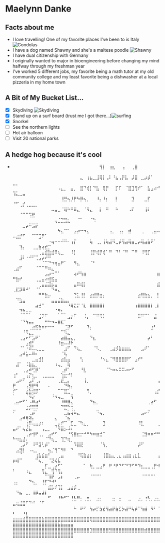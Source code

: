 # Maelynn Danke

## Facts about me 

- I love travelling! One of my favorite places I've been to is Italy
![Gondolas](20170728_183925.jpg)
- I have a dog named Shawny and she's a maltese poodle
![Shawny](Shawny.jpg)
- I have dual citizenship with Germany
- I originally wanted to major in bioengineering before changing my mind halfway through my freshman year 
- I've worked 5 different jobs, my favorite being a math tutor at my old community college and my least favorite being a dishwasher at a local pizzeria in my home town
## A Bit of My Bucket List...
- [x] Skydiving ![Skydiving](IMG_7968.JPG)
- [x] Stand up on a surf board (trust me I got there...)![surfing](IMG_0020.JPG)
- [x] Snorkel
- [ ] See the northern lights
- [ ] Hot air balloon
- [ ] Visit 20 national parks
## A hedge hog because it's cool
- ⠀⠀⠀⠀⠀⠀⠀⠀⠀⠀⠀⠀⠀⠀⠀⠀⠀⠀⠀⠀⠀⠀⠀⠀⠀⠀⠀⢻⡇⠀⢰⣆⠀⠀⢠⠀⠀⢀⣿⠀⠀⠀⠀⠀⠀⠀⠀⠀⠀⠀⠀⠀⠀⠀⠀⠀⠀⠀⠀⠀⠀⠀⠀⠀⠀
⠀⠀⠀⠀⠀⠀⠀⠀⠀⠀⠀⠀⠀⠀⠀⠀⠀⠀⠀⠀⠀⣄⠀⢰⣦⣀⣸⢿⡇⢠⠇⠘⣦⢠⡟⣧⠀⡼⣿⠀⣀⡴⡾⠁⠀⠀⣀⡀⠀⠀⠀⠀⠀⠀⠀⠀⠀⠀⠀⠀⠀⠀⠀⠀⠀
⠀⠀⠀⠀⠀⠀⠀⠀⠀⠀⠀⠀⠀⠀⠠⣄⡀⠀⣤⡀⠀⣿⠙⢾⡇⠙⣧⠀⢿⡟⠀⠀⡏⠏⠀⠈⣿⣹⢻⠞⠁⠀⣧⣠⠴⠚⢹⣅⣀⣤⠀⠀⠀⠀⠀⠀⠀⠀⠀⠀⠀⠀⠀⠀⠀
⠀⠀⠀⠀⠀⠀⠀⠀⠀⠀⠀⠀⠀⠀⠀⢸⣛⢦⡸⡟⠳⡿⢦⡀⠀⠀⠸⡄⠸⡆⠀⠀⡇⠀⠀⠀⠀⣹⠀⠀⠀⣀⡏⠀⠀⠀⠘⠋⢀⡞⢀⣀⣀⡀⠀⠀⠀⠀⠀⠀⠀⠀⠀⠀⠀
⠀⠀⠀⠀⠀⠀⠀⠀⠀⠀⠀⠀⠤⣤⣀⠈⢿⠓⠛⠿⣄⠀⠈⠻⣄⠀⠀⡇⠀⠛⠀⠀⠓⠀⠀⠀⠠⠏⠀⠀⠀⢸⠇⠀⠀⠀⠀⠀⠈⠉⠉⢩⣟⠀⠀⠀⠀⠀⠀⠀⠀⠀⠀⠀⠀
⠀⠀⠀⠀⠀⠀⠀⠀⠀⠀⠀⠀⠀⢤⣈⣙⣻⣆⠀⠀⠈⠁⠀⠀⠈⠳⠀⠀⠀⠀⠀⠀⠀⠀⠀⠀⠀⠀⠀⠀⠀⠀⠀⠀⠀⠀⠀⠀⠀⣀⡴⠛⣩⡟⠀⠀⠀⠀⠀⠀⠀⠀⠀⠀⠀
⠀⠀⠀⠀⠀⠀⠀⠀⠀⠀⠀⠀⠀⠀⠳⣄⠉⠁⠀⣠⡴⠒⠲⣄⠀⠀⠀⠀⠀⠀⢠⡀⠀⢠⡄⠀⣾⠀⠀⠀⢀⠀⠀⢀⣤⠤⠤⣴⡞⠋⠀⠀⠉⠉⣩⠟⠁⠀⠀⠀⠀⠀⠀⠀⠀
⠀⠀⠀⠀⠀⠀⠀⠀⠀⠀⠀⠐⢶⠒⠒⠚⠛⠂⢰⡏⠀⠀⠀⠀⢷⠀⢀⡀⢸⢷⣼⠻⣀⡾⢻⣴⢿⣶⣀⡴⢿⣴⣷⠟⠁⠀⠀⠀⢹⡄⠀⠀⢀⣀⣷⢴⣞⡉⠀⠀⠀⠀⠀⠀⠀
⠀⠀⠀⠀⠀⠀⠀⠀⢀⣤⣾⣷⣾⠿⢦⣀⠀⠀⠸⡇⠀⠀⠀⠀⢸⡟⢾⡟⢾⠁⠛⠀⠙⠃⠈⠛⠀⠉⠛⠀⠸⢻⡏⠀⠀⠀⠀⠀⣸⠇⠐⠚⠋⢉⣠⡴⠞⠛⠀⠀⠀⠀⠀⠀⠀
⠀⠀⠀⠀⠀⠀⠀⠀⠀⠈⠉⠙⠲⢶⣤⠟⠁⠀⠀⠻⣄⠀⠀⠀⠈⠃⠀⠀⠀⠀⠀⠀⠀⠀⠀⠀⠀⠀⠀⠀⠀⠀⠀⠀⠀⠀⢀⣴⠋⠀⠀⠀⠀⠈⠉⠉⠛⠶⣄⠀⠀⠀⠀⠀⠀
⠀⠀⠀⠀⠀⠀⠀⠀⠀⠀⣠⡴⠒⠉⠁⠀⠀⠀⠀⢴⠞⢳⣶⠀⠀⠀⠀⠀⠀⠀⠀⠀⠀⠀⠀⠀⠀⠀⠀⠀⠀⠀⠀⠀⠀⣶⠛⣷⠞⠀⠀⠀⠀⢀⣀⣤⠴⢾⣯⣤⠀⠀⠀⠀⠀
⠀⠀⠀⠀⠀⠀⠀⠀⢀⣤⣬⣽⡦⣤⠀⠀⠀⠀⠀⣤⠿⢾⡇⠀⠀⠀⠀⠀⠀⠀⠀⠀⠀⠀⠀⠀⠀⠀⠀⠀⠀⠀⠀⠀⠀⣾⢀⣏⡽⠿⠚⠁⠀⠈⠁⠀⠀⠀⠙⠶⣄⠀⠀⠀⠀
⠀⠀⠀⠀⠀⠀⠀⠀⠛⠛⣷⡤⠀⠀⠀⠀⠀⠀⠀⢙⣅⢸⡇⠀⣴⣾⡿⣶⡄⠀⠀⠀⠀⠀⠀⠀⠀⠀⠀⣴⢿⣷⣦⡀⠀⡇⠀⠙⣳⣤⠀⠀⠀⠀⠀⠀⠀⠀⣤⣤⣬⣷⣤⡄⠀
⠀⠀⠀⠀⠀⠀⠀⣴⣚⠉⠀⠀⠀⠀⠀⠀⠀⠘⢿⣍⡍⠈⣇⠀⣿⣿⣿⣿⡇⠀⠀⠀⠀⠀⠀⠀⠀⠀⢰⣿⣿⣿⣿⡇⢀⡇⠀⠀⢹⣷⣤⡤⠀⠀⠀⠀⠀⠀⠀⠈⡻⣆⡀⠀⠀
⠀⠀⠀⠀⠀⠀⠀⠀⣨⠝⠋⠀⠀⠀⠀⠀⠀⣠⡖⠋⠀⠀⠸⡄⠀⠉⠛⠻⠇⠀⠀⠀⠀⠀⠀⠀⠀⠀⠀⠿⠛⠉⠁⠀⣼⠀⠀⠀⠈⠙⢳⣤⡄⠀⠀⠀⠛⠓⠲⠤⣿⣏⠁⠀⠀
⠀⠀⠀⠀⠀⢀⣴⣯⣷⠶⠖⠒⠒⠀⠀⠀⢈⡽⠋⠀⠀⠀⠀⠹⡄⠀⠀⠀⠀⠀⠀⠀⠀⠀⠀⠀⠀⠀⠀⠀⠀⠀⠀⣰⠃⠀⠀⠀⠀⠘⠻⣄⡀⠀⠀⠀⠀⠀⠀⠀⠀⠉⠳⣄⠀
⠀⠀⢀⣠⠖⠋⣡⠟⠁⠀⠀⠀⠀⠀⠀⣴⣿⣤⣄⡀⠀⠀⠀⠀⠙⣆⠀⠀⠀⠀⠀⠀⠀⠀⠀⠀⠀⠀⠀⠀⠀⠀⡴⠃⠀⠀⠀⠀⠀⠀⣠⣾⡃⠀⠀⠀⠀⠀⠀⠀⠸⣶⠤⠼⠗
⠀⠀⠈⠁⠐⠾⠥⢄⣀⣀⠀⠀⠀⠀⠀⠀⣰⠋⠀⠙⢦⡀⠀⠀⠀⠈⠣⡀⠀⠀⢀⣴⡺⣷⣶⣶⣦⠀⠀⠀⣠⠞⠁⠀⠀⠀⠀⠀⣠⠾⣥⠤⠿⠆⠀⠀⠀⠀⠀⠀⠀⠈⢧⠀⠀
⠀⠀⠀⠀⠀⠀⣀⣤⣺⡇⠀⠀⠀⠀⠀⣴⣧⣤⠀⠀⠀⢣⠀⠀⠀⠀⠀⠘⠢⣄⠈⠻⣿⣿⣿⡿⠋⠀⣠⠞⠃⠀⠀⠀⠀⠀⠀⣼⠁⠀⠨⣷⣦⡀⠀⠀⠀⠀⠀⠰⢤⡀⠀⢷⠀
⠀⠀⠀⢀⣠⠾⢋⡿⠁⠀⠀⠀⠀⠀⠀⢀⡾⠁⠀⠀⠀⠘⣇⠀⠀⠀⠀⠀⠀⠈⠑⠶⠦⠭⠭⠴⠖⠋⠀⠀⠀⠀⠀⠀⠀⠀⢰⠃⠀⠀⢠⡝⢆⡀⠀⢀⣀⣀⣀⠀⠀⢱⣖⠚⠇
⠀⣠⠖⠋⠀⣠⠏⢀⡄⠀⠀⠀⠀⠀⢀⣞⣀⡄⠀⠀⠀⠀⢸⡀⠀⠀⠀⠀⠀⠀⠀⠀⠀⠀⠀⠀⠀⠀⠀⠀⠀⠀⠀⠀⠀⢠⡟⠀⠀⠀⢠⣻⡟⠻⠀⠀⠀⠄⠀⠀⠀⠀⠙⢷⡄
⠞⠁⠀⠀⣴⣷⢾⡿⠁⠀⠀⠀⠀⠀⠉⠉⣿⣁⠀⠀⠀⠀⠀⠻⡀⠀⠀⠀⠀⠀⠀⠀⠀⠀⠀⠀⠀⠀⠀⠀⠀⠀⠀⠀⢠⡞⠁⠀⠀⠀⠈⠻⡕⠀⠀⠀⠀⠀⠘⠲⢤⣀⠀⠀⢻
⢀⣤⠖⠋⠁⠠⠿⣴⠃⠀⠀⠀⠀⠀⠀⠸⠿⣿⣄⠀⠀⠀⠀⠀⠙⣦⡀⠀⠀⠀⠀⠀⠀⠀⠀⠀⠀⠀⠀⠀⠀⠀⢀⣴⠋⠀⠀⠀⠀⠀⣰⡾⠿⠿⠀⠀⠀⠀⠀⠀⠀⠙⣟⠓⠲
⠋⠀⠀⠀⠀⢀⡾⠁⠀⠀⠀⠀⠀⠀⠀⠀⣀⣧⢼⠷⣄⠀⠀⠀⠀⠀⠙⢦⡀⠀⠀⠀⠀⠀⠀⠀⠀⠀⠀⠀⣠⠖⠋⠀⠀⠀⠀⠀⣠⠾⢿⢽⡄⠀⠀⠀⠀⠀⠀⣄⠀⠀⠈⣦⠀
⠀⠀⠀⠀⢰⠿⢤⣤⡴⠆⠀⠀⠀⣀⡤⠞⠉⠀⣏⣀⠈⠳⣄⡀⠀⠀⠀⠀⣹⠀⠀⠀⠀⠀⠀⠀⠀⠀⠀⠸⣇⠀⠀⠀⠀⢀⣤⠞⠁⢦⣜⣧⠀⠀⠀⢠⣀⡀⠀⠈⠻⣿⡢⠼⠆
⠀⠀⠀⠀⢀⡴⢺⠟⢀⡀⠀⣠⠞⠋⠀⠀⠀⠘⢫⣿⣖⡒⠚⠛⠳⠶⣶⣚⠉⠀⠀⠀⠀⠀⠀⠀⠀⠀⠀⠀⢈⣻⠶⠶⠚⠛⠓⠲⣦⣼⠄⠀⠀⠀⠀⠀⠈⠙⢦⣀⠀⢹⡙⢶⡀
⠀⠀⢀⡴⠋⠀⠸⠛⣽⢃⡾⠁⠀⠀⠀⠀⠀⠀⠀⠹⣿⣟⠀⠀⠀⠀⠀⠈⢳⡀⠀⠀⠀⠀⠀⠀⠀⠀⠀⡼⠋⠀⠀⠀⠀⠀⠀⣠⣻⡇⠀⠠⢄⡀⠀⠀⠀⢦⡈⢻⠉⠻⠇⠀⠙
⠀⠀⠈⠀⠀⠀⠀⢰⣧⣮⣶⠃⠀⠀⢀⣤⠀⠀⠀⠀⠘⢯⣷⣴⡆⠀⠀⠀⢸⣿⣦⣄⢀⣄⢠⣴⣶⢠⣆⣇⠀⠀⠀⠀⠀⢠⡶⢾⠉⠀⠀⠀⠀⠉⢦⡀⠀⠈⣝⢮⣧⠀⠀⠀⠀
⠀⠀⠀⠀⠀⠀⠀⠀⠀⠀⡏⣀⢀⡴⠋⠁⠀⠀⠀⠀⠀⠀⠁⠀⢷⡀⣀⣠⠟⠀⠟⠘⠟⠙⠋⠙⠹⠋⠛⠹⣆⣀⣀⢀⡟⠺⠃⠀⠀⠀⠰⣄⠀⠀⠀⢻⣄⠀⢻⠙⢻⡄⠀⠀⠀
⠀⠀⠀⠀⠀⠀⠀⠀⠀⠀⠉⢹⡟⠀⣠⡆⠀⠀⠀⢀⡤⠀⠀⠀⠈⠉⠉⠁⠀⠀⠀⠀⠀⠀⠀⠀⠀⠀⠀⠀⠈⠉⠉⠉⠁⠀⢠⡄⠀⠀⠀⠙⢦⡀⠀⢸⡏⠙⠺⠃⠀⠀⠀⠀⠀
⠀⠀⠀⠀⠀⠀⠀⠀⠀⠀⠀⣾⡧⠞⢹⡇⠀⣠⣴⡾⢀⠀⠀⠀⠀⠀⠀⠀⠀⠀⠀⠀⠀⠀⠀⠀⠀⠀⠀⠀⠀⠀⠀⠀⠀⠀⠀⠙⣦⠀⣀⡀⢸⡿⣤⣼⡇⠀⠀⠀⠀⠀⠀⠀⠀
⠀⠀⠀⠀⠀⠀⠀⠀⠀⠀⠀⠋⠀⠀⠸⠷⠋⠁⢸⣧⠿⡄⢀⣶⡀⠀⣠⡄⠀⠀⠀⣤⠀⣤⠀⠀⣀⠀⠀⣠⡀⢰⢧⡀⣠⣄⣤⢶⣼⣿⠋⠙⠚⠀⠈⠋⠀⠀⠀⠀⠀⠀⠀⠀⠀
⠀⠀⠀⠀⠀⠀⠀⠀⠀⠀⠀⠀⠀⠀⠀⠀⠀⠀⠀⠓⠀⠟⠋⠀⢳⡴⡋⣳⣞⢻⣴⡟⣷⣋⡳⣼⠛⢧⡾⠉⢳⣾⠀⠻⠃⠈⠃⠀⠀⠘⣇⠀⠀⠀⠀⠀⠀⠀⠀⠀⠀⠀⠀⠀⠀
⣶⣶⣶⣾⣿⣿⣿⣿⣿⣷⣿⣿⣿⣿⣿⣿⣿⣿⣿⣿⣿⣿⣿⣿⢿⣿⣿⣿⣿⣿⣿⣿⣿⣿⣿⣿⣿⣿⣿⣿⣿⣿⣿⣿⣿⣿⣿⣿⣿⣿⣿⣿⣿⣿⣿⣿⣿⣿⣿⣿⣷⣷⣶⣶⣶
⣿⣿⣿⣿⣿⣿⣿⣿⣿⣿⣿⣿⣿⣿⣿⣿⣿⣿⣿⣿⣿⣿⣿⣿⣹⣿⣿⣿⣿⣿⣻⣿⣿⣿⣿⣿⣿⣿⣿⣿⣿⣾⣿⣿⣿⣿⣿⣿⣿⣿⣿⣿⣿⣿⣿⣿⣿⣿⣿⣿⣿⣿⣿⣿⣿